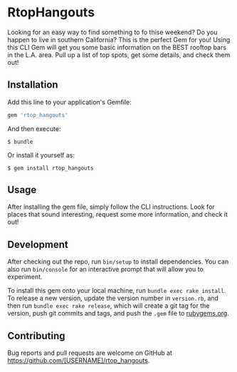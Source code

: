 # RtopHangouts

Looking for an easy way to find something to fo thise weekend? Do you happen to live in southern California? This is the perfect Gem for you! Using this CLI Gem will get you some basic information on the BEST rooftop bars in the L.A. area. Pull up a list of top spots, get some details, and check them out!

## Installation

Add this line to your application's Gemfile:

```ruby
gem 'rtop_hangouts'
```

And then execute:

    $ bundle

Or install it yourself as:

    $ gem install rtop_hangouts

## Usage

After installing the gem file, simply follow the CLI instructions. Look for places that sound interesting, request some more information, and check it out!

## Development

After checking out the repo, run `bin/setup` to install dependencies. You can also run `bin/console` for an interactive prompt that will allow you to experiment.

To install this gem onto your local machine, run `bundle exec rake install`. To release a new version, update the version number in `version.rb`, and then run `bundle exec rake release`, which will create a git tag for the version, push git commits and tags, and push the `.gem` file to [rubygems.org](https://rubygems.org).

## Contributing

Bug reports and pull requests are welcome on GitHub at https://github.com/[USERNAME]/rtop_hangouts.
